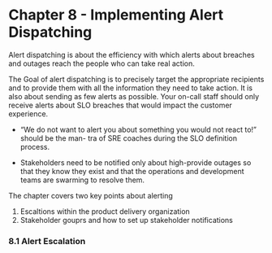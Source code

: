 # Chapter 8 - Implementing Alert Dispatching
Alert dispatching is about the efficiency with which alerts about breaches and outages reach the people who can take real action. 

The Goal of alert dispatching is to precisely target the appropriate recipients and to provide them with all the information they need to take action. It is also about sending as few alerts as possible. Your on-call staff should only receive alerts about SLO breaches that would impact the customer experience.

- “We do not want to alert you about something you would not react to!” should be the man- tra of SRE coaches during the SLO definition process.

- Stakeholders need to be notified only about high-provide outages so that they know they exist and that the operations and development teams are swarming to resolve them. 

The chapter covers two key points about alerting
1. Escaltions within the product delivery organization
2. Stakeholder gouprs and how to set up stakeholder notifications 

### 8.1 Alert Escalation
